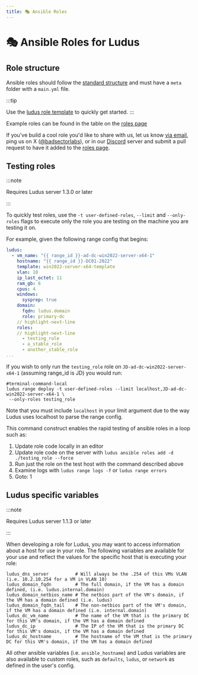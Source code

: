 ```yaml
---
title: 🎭 Ansible Roles
---
```


# 🎭 Ansible Roles for Ludus

## Role structure

Ansible roles should follow the [standard structure](https://docs.ansible.com/ansible/latest/playbook_guide/playbooks_reuse_roles.html#role-directory-structure) and must have a `meta` folder with a `main.yml` file.

:::tip

Use the [ludus role template](https://github.com/badsectorlabs/ludus_ansible_role_template) to quickly get started.
:::

Example roles can be found in the table on the [roles page](../roles)

If you've build a cool role you'd like to share with us, let us know [via email](mailto:info@badsectorlabs.com), ping us on X ([@badsectorlabs](https://twitter.com/badsectorlabs)), or in our [Discord](https://discord.gg/HryzhdUSYT) server and submit a pull request to have it added to the [roles page](../roles).

## Testing roles

:::note

Requires Ludus server 1.3.0 or later

:::

To quickly test roles, use the `-t user-defined-roles`, `--limit` and `--only-roles` flags to execute only the role you are testing on the machine you are testing it on.

For example, given the following range config that begins:

```yaml
ludus:
  - vm_name: "{{ range_id }}-ad-dc-win2022-server-x64-1"
    hostname: "{{ range_id }}-DC01-2022"
    template: win2022-server-x64-template
    vlan: 10
    ip_last_octet: 11
    ram_gb: 6
    cpus: 4
    windows:
      sysprep: true
    domain:
      fqdn: ludus.domain
      role: primary-dc
    // highlight-next-line
    roles:
    // highlight-next-line
      - testing_role
      - a_stable_role
      - another_stable_role
...
```

If you wish to only run the `testing_role` role on `JD-ad-dc-win2022-server-x64-1` (assuming range_id is JD) you would run:

```shell-session
#terminal-command-local
ludus range deploy -t user-defined-roles --limit localhost,JD-ad-dc-win2022-server-x64-1 \
 --only-roles testing_role
```

Note that you must include `localhost` in your limit argument due to the way Ludus uses localhost to parse the range config.

This command construct enables the rapid testing of ansible roles in a loop such as:

1. Update role code locally in an editor
2. Update role code on the server with `ludus ansible roles add -d ./testing_role --force`
3. Run just the role on the test host with the command described above
4. Examine logs with `ludus range logs -f` or `ludus range errors`
5. Goto: 1

## Ludus specific variables

:::note

Requires Ludus server 1.1.3 or later

:::

When developing a role for Ludus, you may want to access information about a host for use in your role.
The following variables are available for your use and reflect the values for the specific host that is executing your role:

```
ludus_dns_server          # Will always be the .254 of this VMs VLAN (i.e. 10.2.10.254 for a VM in VLAN 10)
ludus_domain_fqdn         # The full domain, if the VM has a domain defined, (i.e. ludus.internal.domain)
ludus_domain_netbios_name # The netbios part of the VM's domain, if the VM has a domain defined (i.e. ludus)
ludus_domain_fqdn_tail    # The non-netbios part of the VM's domain, if the VM has a domain defined (i.e. internal.domain)
ludus_dc_vm_name          # The name of the VM that is the primary DC for this VM's domain, if the VM has a domain defined
ludus_dc_ip               # The IP of the VM that is the primary DC for this VM's domain, if the VM has a domain defined
ludus_dc_hostname         # The hostname of the VM that is the primary DC for this VM's domain, if the VM has a domain defined
```

All other ansible variables (i.e. `ansible_hostname`) and Ludus variables are also available to custom roles, such as `defaults`, `ludus`, or `network` as defined in the user's config.
